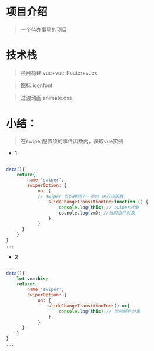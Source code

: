 # 项目介绍
>一个待办事项的项目

# 技术栈
>项目构建:vue+vue-Router+vuex

>图标:iconfont

>过渡动画:animate.css

# 小结：
>在swiper配置项的事件函数内，获取vue实例
- 1
```javascript
...
data(){
    return{
        name:'swiper',
        swiperOption: {
            on: {
            // swiper 当切换到下一页时 执行该函数
                slideChangeTransitionEnd:function () {
                    console.log(this);// swiper对象
                    cosnole.log(vm); //当前组件对象
                },
            }
      }
    }
}
...
```
- 2
```javascript
...
data(){
    let vm=this;
    return{
        name:'swiper',
        swiperOption: {
            on: {
                slideChangeTransitionEnd:() =>{
                    console.log(this);// 当前组件对象
                },
            }
      }
    }
}
...
```